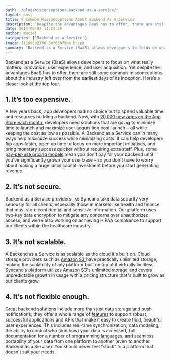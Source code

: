```yaml
---
path: '/blog/misconceptions-backend-as-a-service/'
layout: post
title: 4 Common Misconceptions About Backend As A Service
description: "Despite the advantages BaaS has to offer, there are still some common misconceptions about the industry. Here’s a closer look at the top four."
date: 2014-06-02 11:21:29
author: maciej
categories: ['Backend as a Service']
image: 11189692736_5ef65679be_b.jpg
summary: "Backend as a Service (BaaS) allows developers to focus on what really matters: innovation, user experience, and user acquisition. Yet despite the advantages BaaS has to offer, there are still some common misconceptions about the industry left over from the earliest days of its inception. Here’s a closer look at the top four."
---
```

<p class="MsoNormal" style="mso-margin-top-alt: auto; mso-margin-bottom-alt: auto;">Backend as a Service (BaaS) allows developers to focus on what really matters: innovation, user experience, and user acquisition. Yet despite the advantages BaaS has to offer, there are still some common misconceptions about the industry left over from the earliest days of its inception. Here’s a closer look at the top four.</p>

<h2 class="MsoNormal" style="mso-margin-top-alt: auto; mso-margin-bottom-alt: auto; mso-outline-level: 2;"><b>1. It’s too expensive.</b></h2>
<p class="MsoNormal" style="mso-margin-top-alt: auto; mso-margin-bottom-alt: auto; mso-outline-level: 2;">A few years back, app developers had no choice but to spend valuable time and resources building a backend. Now, with <a href="http://readwrite.com/2013/01/07/apple-app-store-growing-by#awesm=~oGgUBITkZBEIoF" target="_blank">20,000 new apps on the App Store each month</a>, developers need solutions that are going to minimize time to launch and maximize user acquisition post-launch – all while keeping the cost as low as possible. A Backend as a Service can in many ways help maximize success while minimizing costs. It can help developers flip apps faster, open up time to focus on more important initiatives, and bring monetary success quicker without requiring extra staff. Plus, some <a href="http://www.syncano.io/pricing/" target="_blank">pay-per-use pricing models</a> mean you don't pay for your backend until you've significantly grown your user base – so you don't have to worry about making a huge initial capital investment before you start generating revenue.<b></b></p>

<h2 class="MsoNormal" style="mso-margin-top-alt: auto; mso-margin-bottom-alt: auto; mso-outline-level: 2;"><b>2. It’s not secure.</b></h2>
<p class="MsoNormal" style="mso-margin-top-alt: auto; mso-margin-bottom-alt: auto;">Backend as a Service providers like Syncano take data security very seriously for all clients, especially those in markets like health and finance that must store confidential and sensitive information. Our platform uses two-key data encryption to mitigate any concerns over unauthorized access, and we're also working on achieving HIPAA compliance to support our clients within the healthcare industry.</p>

<h2 class="MsoNormal" style="mso-margin-top-alt: auto; mso-margin-bottom-alt: auto; mso-outline-level: 2;"><b>3. It’s not scalable.</b></h2>
<p class="MsoNormal" style="mso-margin-top-alt: auto; mso-margin-bottom-alt: auto;">A Backend as a Service is as scalable as the cloud it's built on. Cloud storage providers such as <a href="http://aws.amazon.com/s3/" target="_blank">Amazon S3 </a>have practically unlimited storage, making the scalability of any platform built on top of it virtually limitless. Syncano's platform utilizes Amazon S3's unlimited storage and covers unpredictable growth in usage with a pricing structure that's built to grow as our clients grow.</p>

<h2 class="MsoNormal" style="mso-margin-top-alt: auto; mso-margin-bottom-alt: auto; mso-outline-level: 2;"><b>4. It’s not flexible enough.</b></h2>
<p class="MsoNormal" style="mso-margin-top-alt: auto; mso-margin-bottom-alt: auto;">Great backend solutions include more than just data storage and push notifications; they offer a whole range of <a href="http://www.syncano.io/features/" target="_blank">features</a> to support robust, successful applications and APIs that make it easy to create fluid, beautiful user experiences. This includes real-time synchronization, data modeling, the ability to control who (and how) your data is accessed, full documentation for a number of programming languages, and seamless portability of your data from one platform to another (even to another Backend as a Service). You should never feel "stuck" to a platform that doesn't suit your needs.</p>